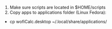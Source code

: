 1. Make sure scripts are located in $HOME/scripts
2. Copy apps to applications folder (Linux Fedora):
- cp wofiCalc.desktop ~/.local/share/applications/
